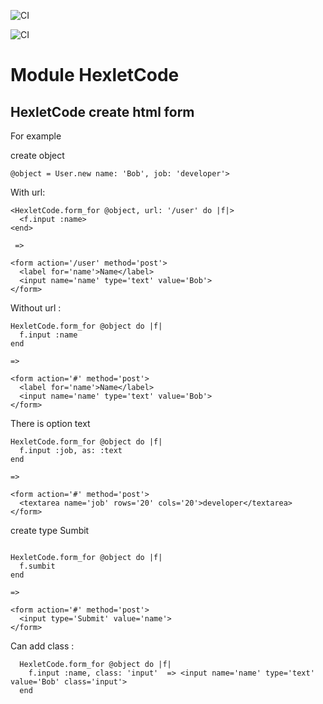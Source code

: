 ![CI](https://github.com/Kadina1988/rails-project-63/actions/workflows/hexlet-check.yml/badge.svg)

![CI](https://github.com/Kadina1988/rails-project-63/actions/workflows/main.yml/badge.svg)

Module HexletCode
==================

## HexletCode create html form

For example

create object

```
@object = User.new name: 'Bob', job: 'developer'>

```

With url:

```
<HexletCode.form_for @object, url: '/user' do |f|>
  <f.input :name>
<end>

 =>

<form action='/user' method='post'>
  <label for='name'>Name</label>
  <input name='name' type='text' value='Bob'>
</form>
```

Without url :

```
HexletCode.form_for @object do |f|
  f.input :name
end

=>

<form action='#' method='post'>
  <label for='name'>Name</label>
  <input name='name' type='text' value='Bob'>
</form>

```

There is option text


```
HexletCode.form_for @object do |f|
  f.input :job, as: :text
end

=>

<form action='#' method='post'>
  <textarea name='job' rows='20' cols='20'>developer</textarea>
</form>

```

create type Sumbit

```

HexletCode.form_for @object do |f|
  f.sumbit
end

=>

<form action='#' method='post'>
  <input type='Submit' value='name'>
</form>

```

Can add class :

```
  HexletCode.form_for @object do |f|
    f.input :name, class: 'input'  => <input name='name' type='text' value='Bob' class='input'>
  end

```






